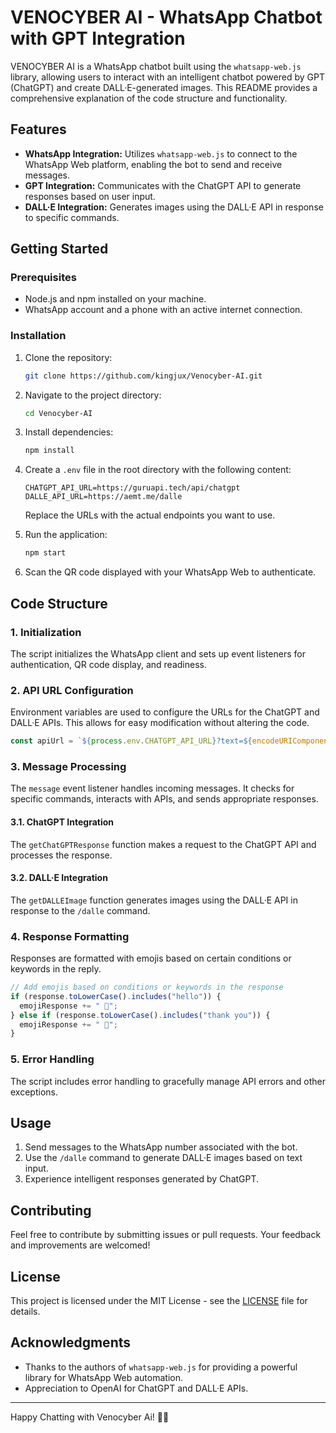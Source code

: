 # VENOCYBER AI - WhatsApp Chatbot with GPT Integration

VENOCYBER AI is a WhatsApp chatbot built using the `whatsapp-web.js` library, allowing users to interact with an intelligent chatbot powered by GPT (ChatGPT) and create DALL·E-generated images. This README provides a comprehensive explanation of the code structure and functionality.

## Features

- **WhatsApp Integration:** Utilizes `whatsapp-web.js` to connect to the WhatsApp Web platform, enabling the bot to send and receive messages.
- **GPT Integration:** Communicates with the ChatGPT API to generate responses based on user input.
- **DALL·E Integration:** Generates images using the DALL·E API in response to specific commands.

## Getting Started

### Prerequisites

- Node.js and npm installed on your machine.
- WhatsApp account and a phone with an active internet connection.

### Installation

1. Clone the repository:

   ```bash
   git clone https://github.com/kingjux/Venocyber-AI.git
   ```

2. Navigate to the project directory:

   ```bash
   cd Venocyber-AI
   ```

3. Install dependencies:

   ```bash
   npm install
   ```

4. Create a `.env` file in the root directory with the following content:

   ```env
   CHATGPT_API_URL=https://guruapi.tech/api/chatgpt
   DALLE_API_URL=https://aemt.me/dalle
   ```

   Replace the URLs with the actual endpoints you want to use.

5. Run the application:

   ```bash
   npm start
   ```

6. Scan the QR code displayed with your WhatsApp Web to authenticate.

## Code Structure

### 1. Initialization

The script initializes the WhatsApp client and sets up event listeners for authentication, QR code display, and readiness.

### 2. API URL Configuration

Environment variables are used to configure the URLs for the ChatGPT and DALL·E APIs. This allows for easy modification without altering the code.

```javascript
const apiUrl = `${process.env.CHATGPT_API_URL}?text=${encodeURIComponent(text)}`;
```

### 3. Message Processing

The `message` event listener handles incoming messages. It checks for specific commands, interacts with APIs, and sends appropriate responses.

#### 3.1. ChatGPT Integration

The `getChatGPTResponse` function makes a request to the ChatGPT API and processes the response.

#### 3.2. DALL·E Integration

The `getDALLEImage` function generates images using the DALL·E API in response to the `/dalle` command.

### 4. Response Formatting

Responses are formatted with emojis based on certain conditions or keywords in the reply.

```javascript
// Add emojis based on conditions or keywords in the response
if (response.toLowerCase().includes("hello")) {
  emojiResponse += " 👋";
} else if (response.toLowerCase().includes("thank you")) {
  emojiResponse += " 🙏";
}
```

### 5. Error Handling

The script includes error handling to gracefully manage API errors and other exceptions.

## Usage

1. Send messages to the WhatsApp number associated with the bot.
2. Use the `/dalle` command to generate DALL·E images based on text input.
3. Experience intelligent responses generated by ChatGPT.

## Contributing

Feel free to contribute by submitting issues or pull requests. Your feedback and improvements are welcomed!

## License

This project is licensed under the MIT License - see the [LICENSE](LICENSE) file for details.

## Acknowledgments

- Thanks to the authors of `whatsapp-web.js` for providing a powerful library for WhatsApp Web automation.
- Appreciation to OpenAI for ChatGPT and DALL·E APIs.
---

Happy Chatting with Venocyber Ai! 🤖🚀
